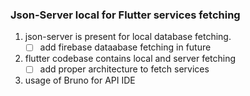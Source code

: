 ### Json-Server local for Flutter services fetching
1. json-server is present for local database fetching.
    - [ ] add firebase dataabase fetching in future
2. flutter codebase contains local and server fetching
    - [ ] add proper architecture to fetch services 
3. usage of Bruno for API IDE